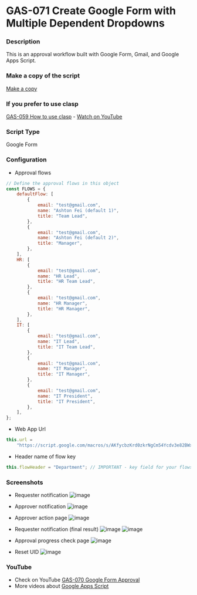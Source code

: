 # GAS-071 Create Google Form with Multiple Dependent Dropdowns

### Description

This is an approval workflow built with Google Form, Gmail, and Google Apps Script.

### Make a copy of the script

[Make a copy](https://docs.google.com/forms/d/10GCs_lLFg_kUnfLEAzjI6_W8YLhzugjc-G_lBPAUcIg/copy)

### If you prefer to use clasp

[GAS-059 How to use clasp](https://github.com/ashtonfei/google-apps-script-projects/tree/GAS-259) - [Watch on YouTube](https://youtu.be/V-oE2OyvTKM)

### Script Type

Google Form

### Configuration

- Approval flows

```javascript
// Define the approval flows in this object
const FLOWS = {
	defaultFlow: [
		{
			email: "test@gmail.com",
			name: "Ashton Fei (default 1)",
			title: "Team Lead",
		},
		{
			email: "test@gmail.com",
			name: "Ashton Fei (default 2)",
			title: "Manager",
		},
	],
	HR: [
		{
			email: "test@gmail.com",
			name: "HR Lead",
			title: "HR Team Lead",
		},
		{
			email: "test@gmail.com",
			name: "HR Manager",
			title: "HR Manager",
		},
	],
	IT: [
		{
			email: "test@gmail.com",
			name: "IT Lead",
			title: "IT Team Lead",
		},
		{
			email: "test@gmail.com",
			name: "IT Manager",
			title: "IT Manager",
		},
		{
			email: "test@gmail.com",
			name: "IT President",
			title: "IT President",
		},
	],
};
```

- Web App Url

```javascript
this.url =
	"https://script.google.com/macros/s/AKfycbzKrd0zkrNgCm54Ycdv3e82BWxe4r34zSx4iZ0nTMU_TuhApgY/exec"; // IMPORTANT - copy the web app url after deploy
```

- Header name of flow key

```javascript
this.flowHeader = "Department"; // IMPORTANT - key field for your flows
```

### Screenshots

- Requester notification
  ![image](https://user-images.githubusercontent.com/16481229/97604066-0b086880-1a48-11eb-8263-56a027cc7040.png)

- Approver notification
  ![image](https://user-images.githubusercontent.com/16481229/97604220-35f2bc80-1a48-11eb-85b7-2852af65846e.png)
- Approver action page
  ![image](https://user-images.githubusercontent.com/16481229/97604638-aef21400-1a48-11eb-8a05-98288cbe96e6.png)

- Requester notification (final result)
  ![image](https://user-images.githubusercontent.com/16481229/97604372-5f134d00-1a48-11eb-8b8f-84748c0764bb.png)
  ![image](https://user-images.githubusercontent.com/16481229/97605013-1ad47c80-1a49-11eb-9e30-ffec44331609.png)
- Approval progress check page
  ![image](https://user-images.githubusercontent.com/16481229/97605179-4c4d4800-1a49-11eb-8334-9591a4243890.png)

- Reset UID
  ![image](https://user-images.githubusercontent.com/16481229/97674096-e653d580-1ac7-11eb-8c12-e81c5d3150e2.png)

### YouTube

- Check on YouTube [GAS-070 Google Form Approval](https://youtu.be/PtIo_oPoAtk)
- More videos about [Google Apps Script](https://www.youtube.com/playlist?list=PLQhwjnEjYj8Bf_EZDrrcmkB9vcB9Sk3x0)
